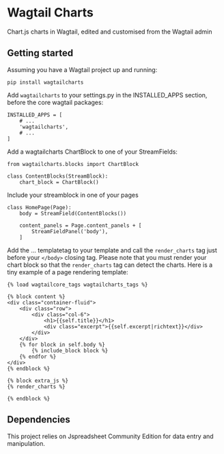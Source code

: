 # Wagtail Charts
Chart.js charts in Wagtail, edited and customised from the Wagtail admin

## Getting started

Assuming you have a Wagtail project up and running:

`pip install wagtailcharts`

Add `wagtailcharts` to your settings.py in the INSTALLED_APPS section, before the core wagtail packages:

```
INSTALLED_APPS = [
    # ...
    'wagtailcharts',
    # ...
]
```

Add a wagtailcharts ChartBlock to one of your StreamFields:

```
from wagtailcharts.blocks import ChartBlock

class ContentBlocks(StreamBlock):
    chart_block = ChartBlock()
```

Include your streamblock in one of your pages

```
class HomePage(Page):
    body = StreamField(ContentBlocks())

    content_panels = Page.content_panels + [
        StreamFieldPanel('body'),
    ]
```

Add the ... templatetag to your template and call the `render_charts` tag just before your `</body>` closing tag.
Please note that you must render your chart block so that the `render_charts` tag can detect the charts.
Here is a tiny example of a page rendering template:

```
{% load wagtailcore_tags wagtailcharts_tags %}

{% block content %}
<div class="container-fluid">
    <div class="row">
        <div class="col-6">
            <h1>{{self.title}}</h1>
            <div class="excerpt">{{self.excerpt|richtext}}</div>
        </div>
    </div>
    {% for block in self.body %}
        {% include_block block %}
    {% endfor %}
</div>
{% endblock %}

{% block extra_js %}
{% render_charts %}

{% endblock %}
```


## Dependencies
This project relies on Jspreadsheet Community Edition for data entry and manipulation.
